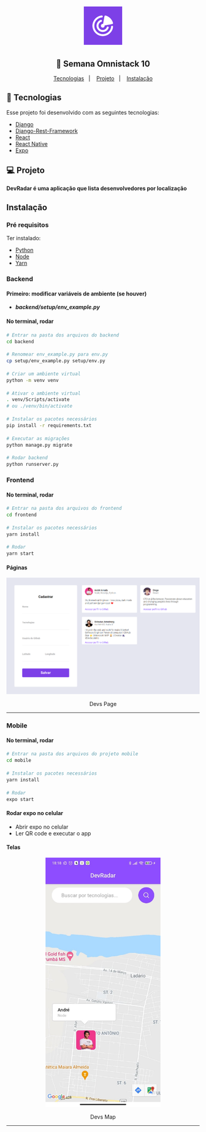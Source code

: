 <h1 align="center">
    <img alt="DevRadar" src=".github\logo.png" width="100px" />
</h1>

<h2 align="center">
  🚀 Semana Omnistack 10
</h2>


<p align="center">
  <a href="#-tecnologias">Tecnologias</a>&nbsp;&nbsp;&nbsp;|&nbsp;&nbsp;&nbsp;
  <a href="#-projeto">Projeto</a>&nbsp;&nbsp;&nbsp;|&nbsp;&nbsp;&nbsp;
  <a href="#instalação">Instalação</a>
</p>

## 🚀 Tecnologias

Esse projeto foi desenvolvido com as seguintes tecnologias:

- [Django](https://www.djangoproject.com/)
- [Django-Rest-Framework](https://www.django-rest-framework.org/)
- [React](https://reactjs.org)
- [React Native](https://facebook.github.io/react-native/)
- [Expo](https://expo.io/)

## 💻 Projeto
**DevRadar é uma aplicação que lista desenvolvedores por localização**

## Instalação
### Pré requisitos
Ter instalado:
- [Python](https://www.python.org/downloads/)
- [Node](https://nodejs.org/en/download/)
- [Yarn](https://classic.yarnpkg.com/en/docs/install/)

### Backend
#### Primeiro: modificar variáveis de ambiente (se houver)
-  **_backend/setup/env_example.py_**

#### No terminal, rodar
```sh
# Entrar na pasta dos arquivos do backend
cd backend

# Renomear env_example.py para env.py
cp setup/env_example.py setup/env.py

# Criar um ambiente virtual
python -m venv venv

# Ativar o ambiente virtual
. venv/Scripts/activate
# ou ./venv/bin/activate

# Instalar os pacotes necessários
pip install -r requirements.txt

# Executar as migrações
python manage.py migrate

# Rodar backend
python runserver.py
```

### Frontend
#### No terminal, rodar
```sh
# Entrar na pasta dos arquivos do frontend
cd frontend

# Instalar os pacotes necessários
yarn install

# Rodar
yarn start
```
#### Páginas
<div align="center">
    <img alt="Devs Page" title="Devs Page" src=".github/web_1.png?raw=true" width="600px" />
</div>
<p align="center">Devs Page</p>
<hr>

### Mobile
#### No terminal, rodar
```sh
# Entrar na pasta dos arquivos do projeto mobile
cd mobile

# Instalar os pacotes necessários
yarn install

# Rodar
expo start
```

#### Rodar expo no celular
- Abrir expo no celular
- Ler QR code e executar o app

#### Telas
<div align="center">
    <img alt="Splash" title="Splash" src=".github/mobile_1.jpeg" width="300px" />
</div>
<p align="center">Devs Map</p>
<hr>
